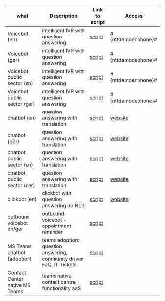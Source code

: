 | what                          | Description                                                                            | Link to script | Access          |
|-------------------------------|----------------------------------------------------------------------------------------|----------------|-----------------|
| Voicebot (en)                 | intelligent IVR with question answering                                                |  [script](https://www.nttdemo.de/script_en/)| #{nttdemoenphone}# |
| Voicebot (ger)                | intelligent IVR with question answering                                                |  [script](https://www.nttdemo.de/script_de/)| #{nttdemodephone}# |
| Voicebot public sector (en)   | intelligent IVR with question answering                                                |  [script](https://www.nttdemo.de/script_en/)| #{nttdemoenphone}# |
| Voicebot public sector (ger)  | intelligent IVR with question answering                                                |  [script](https://www.nttdemo.de/script_de/)| #{nttdemodephone}# |
| chatbot (en)                  | question answering with translation                                                    |  [script](https://www.nttdemo.de/script_en/)| [website](https://www.nttdemo.de/english)|
| chatbot (ger)                 | question answering with translation                                                    |  [script](https://www.nttdemo.de/script_de/)|  [website](https://www.nttdemo.de/german)|
| chatbot public sector (en)    | question answering with translation                                                    |  [script](https://www.nttdemo.de/script_en/)| [website](https://www.nttdemo.de/english)|
| chatbot public sector (ger)   | question answering with translation                                                    |  [script](https://www.nttdemo.de/script_de/)| [website](https://www.nttdemo.de/german)|
| clickbot (en)                 | clickbot with question answering no NLU                                                |  [script](https://www.nttdemo.de/script_en_click/)| [website](https://www.nttdemo.de/englishclick)|
| outbound voicebot en/ger      | outbound voicebot - appointment reminder                                               |  [script](https://www.nttdemo.de/outbound/)|
| MS Teams chatbot (adoption)   | teams adoption: question answering, community driven FaQ, IT Tickets                   |  [script](https://www.nttdemo.de/script_en_teams/)|
| Contact Center native MS Teams| teams native contact centre functionality aaS                                          |  [script](https://www.nttdemo.de/script_de/)|

